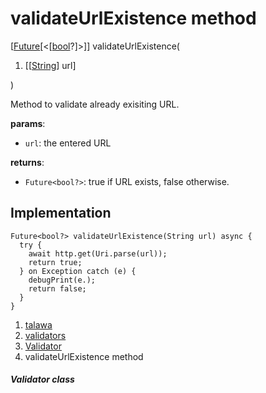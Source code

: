 
<div>

# validateUrlExistence method

</div>


[[Future](https://api.flutter.dev/flutter/dart-core/Future-class.html)[\<[[bool](https://api.flutter.dev/flutter/dart-core/bool-class.html)?]\>]]
validateUrlExistence(

1.  [[[String](https://api.flutter.dev/flutter/dart-core/String-class.md)]
    url]

)



Method to validate already exisiting URL.

**params**:

-   `url`: the entered URL

**returns**:

-   `Future<bool?>`: true if URL exists, false otherwise.



## Implementation

``` language-dart
Future<bool?> validateUrlExistence(String url) async {
  try {
    await http.get(Uri.parse(url));
    return true;
  } on Exception catch (e) {
    debugPrint(e.);
    return false;
  }
}
```







1.  [talawa](../../index.md)
2.  [validators](../../utils_validators/)
3.  [Validator](../../utils_validators/Validator-class.md)
4.  validateUrlExistence method

##### Validator class








